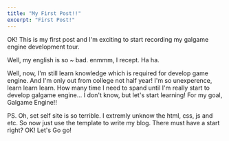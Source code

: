```yaml
---
title: "My First Post!!"
excerpt: "First Post!"
---
```


OK! This is my first post and I'm exciting to start recording my galgame engine development tour.

Well, my english is so ~ bad. enmmm, I recept. Ha ha.

Well, now, I'm still learn knowledge which is required for develop game engine.
And I'm only out from college not half year!
I'm so unexperence, learn learn learn. How many time I need to spand until I'm really start to develop galgame engine... I don't know, but let's start learning! For my goal, Galgame Engine!!

PS. Oh, set self site is so terrible. I extremly unknow the html, css, js and etc.
So now just use the template to write my blog. There must have a start right?
OK! Let's Go go!